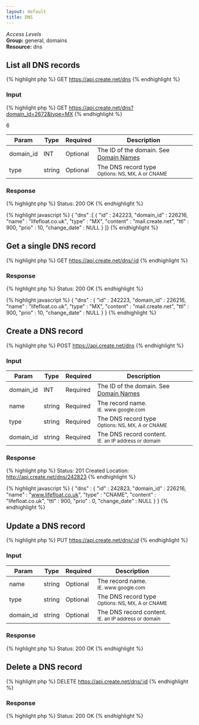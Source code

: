 ```yaml
---
layout: default
title: DNS
---
```


*Access Levels*    
__Group:__ general, domains     
__Resource:__ dns

List all DNS records
-------------------

{% highlight php %}
GET 	https://api.create.net/dns
{% endhighlight %}

### Input

{% highlight php %}
GET 	https://api.create.net/dns?domain_id=2672&type=MX
{% endhighlight %}

<table>
	<thead>
		<tr>
			<th>Param</th>
			<th>Type</th>
			<th>Required</th>
			<th>Description</th>6
		</tr>
	</thead>
	<tbody>
		<tr>
			<td>domain_id</td>
			<td>INT</td>
			<td>Optional</td>
			<td>The ID of the domain. See <a href="http://createdotnet.github.com/API-Documentation/resources/general/domains/domain_names.html">Domain Names</a></td>
		</tr>
		<tr>
			<td>type</td>
			<td>string</td>
			<td>Optional</td>
			<td>The DNS record type <br /><small>Options: NS, MX, A or CNAME</small></td>
		</tr>
	</tbody>
</table>

### Response

{% highlight php %}
Status: 200 OK
{% endhighlight %}

{% highlight javascript %}
{ "dns" :[ 
	{
		"id" : 242223,
		"domain_id" : 226216,
		"name" : "lifefloat.co.uk",
		"type" : "MX",
		"content" : "mail.create.net",
		"ttl" : 900,
		"prio" : 10,
		"change_date" : NULL
	}
]}
{% endhighlight %}

Get a single DNS record
-----------------------

{% highlight php %}
GET 	https://api.create.net/dns/:id
{% endhighlight %}

### Response

{% highlight php %}
Status: 200 OK
{% endhighlight %}

{% highlight javascript %}
{ "dns" : 
	{
		"id" : 242223,
		"domain_id" : 226216,
		"name" : "lifefloat.co.uk",
		"type" : "MX",
		"content" : "mail.create.net",
		"ttl" : 900,
		"prio" : 10,
		"change_date" : NULL
	}
}
{% endhighlight %}

Create a DNS record
------------------

{% highlight php %}
POST 	https://api.create.net/dns
{% endhighlight %}

### Input

<table>
	<thead>
		<tr>
			<th>Param</th>
			<th>Type</th>
			<th>Required</th>
			<th>Description</th>
		</tr>
	</thead>
	<tbody>
		<tr>
			<td>domain_id</td>
			<td>INT</td>
			<td>Required</td>
			<td>The ID of the domain. See <a href="http://createdotnet.github.com/API-Documentation/resources/general/domains/domain_names.html">Domain Names</a></td>
		</tr>
		<tr>
			<td>name</td>
			<td>string</td>
			<td>Required</td>
			<td>The record name. <br /><small>IE. www.google.com</small></td>
		</tr>
		<tr>
			<td>type</td>
			<td>string</td>
			<td>Required</td>
			<td>The DNS record type <br /><small>Options: NS, MX, A or CNAME</small></td>
		</tr>
		<tr>
			<td>domain_id</td>
			<td>string</td>
			<td>Required</td>
			<td>The DNS record content. <br /><small>IE. an IP address or domain</small></td>
		</tr>
	</tbody>
</table>

### Response

{% highlight php %}
Status: 201 Created
Location: http://api.create.net/dns/242823
{% endhighlight %}

{% highlight javascript %}
{ "dns" : 
	{
		"id" : 242823,
		"domain_id" : 226216,
		"name" : "www.lifefloat.co.uk",
		"type" : "CNAME",
		"content" : "lifefloat.co.uk",
		"ttl" : 900,
		"prio" : 0,
		"change_date" : NULL
	}
}
{% endhighlight %}

Update a DNS record
------------------

{% highlight php %}
PUT 	https://api.create.net/dns/:id
{% endhighlight %}

### Input

<table>
	<thead>
		<tr>
			<th>Param</th>
			<th>Type</th>
			<th>Required</th>
			<th>Description</th>
		</tr>
	</thead>
	<tbody>
		<tr>
			<td>name</td>
			<td>string</td>
			<td>Optional</td>
			<td>The record name. <br /><small>IE. www.google.com</small></td>
		</tr>
		<tr>
			<td>type</td>
			<td>string</td>
			<td>Optional</td>
			<td>The DNS record type <br /><small>Options: NS, MX, A or CNAME</small></td>
		</tr>
		<tr>
			<td>domain_id</td>
			<td>string</td>
			<td>Optional</td>
			<td>The DNS record content. <br /><small>IE. an IP address or domain</small></td>
		</tr>
	</tbody>
</table>

### Response

{% highlight php %}
Status: 200 OK
{% endhighlight %}

Delete a DNS record
------------------

{% highlight php %}
DELETE 	https://api.create.net/dns/:id
{% endhighlight %}

### Response

{% highlight php %}
Status: 200 OK
{% endhighlight %}